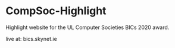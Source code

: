 # CompSoc-Highlight
Highlight website for the UL Computer Societies BICs 2020 award.

live at: bics.skynet.ie

